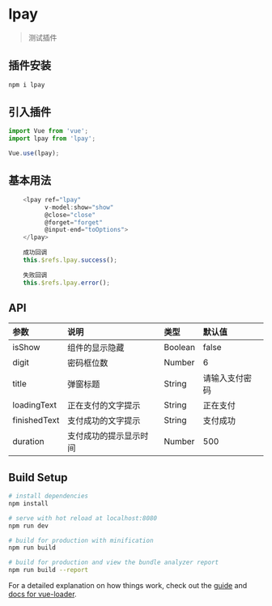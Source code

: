 # lpay

> 测试插件

## 插件安装
```javascript
npm i lpay
```
## 引入插件
```javascript
import Vue from 'vue';
import lpay from 'lpay';

Vue.use(lpay);
```

## 基本用法
```javascript
    <lpay ref="lpay"
          v-model:show="show"
          @close="close"
          @forget="forget"
          @input-end="toOptions">
    </lpay>
    
    成功回调
    this.$refs.lpay.success();
    
    失败回调
    this.$refs.lpay.error();
```

## API
|参数|说明|类型|默认值|
|:---|:---|:---|:---|
|isShow|组件的显示隐藏|Boolean|false|
|digit|密码框位数|Number|6|
|title|弹窗标题|String|请输入支付密码|
|loadingText|正在支付的文字提示|String|正在支付|
|finishedText|支付成功的文字提示|String|支付成功|
|duration|支付成功的提示显示时间|Number|500|

## Build Setup

``` bash
# install dependencies
npm install

# serve with hot reload at localhost:8080
npm run dev

# build for production with minification
npm run build

# build for production and view the bundle analyzer report
npm run build --report
```

For a detailed explanation on how things work, check out the [guide](http://vuejs-templates.github.io/webpack/) and [docs for vue-loader](http://vuejs.github.io/vue-loader).
